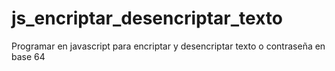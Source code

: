 # js_encriptar_desencriptar_texto
Programar en javascript para encriptar y desencriptar texto o contraseña en base 64
